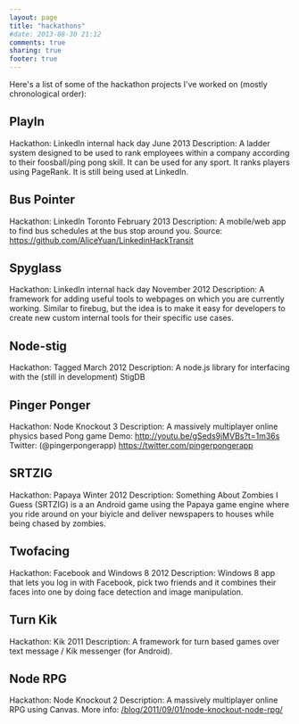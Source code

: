 ```yaml
---
layout: page
title: "hackathons"
#date: 2013-08-30 21:12
comments: true
sharing: true
footer: true
---
```


Here's a list of some of the hackathon projects I've worked on (mostly chronological order):

PlayIn
---
Hackathon: LinkedIn internal hack day June 2013
Description: A ladder system designed to be used to rank employees within a company according to their foosball/ping pong skill. It can be used for any sport. It ranks players using PageRank. It is still being used at LinkedIn.

Bus Pointer
---
Hackathon: LinkedIn Toronto February 2013
Description: A mobile/web app to find bus schedules at the bus stop around you.
Source: https://github.com/AliceYuan/LinkedinHackTransit

Spyglass
---
Hackathon: LinkedIn internal hack day November 2012
Description: A framework for adding useful tools to webpages on which you are currently working. Similar to firebug, but the idea is to make it easy for developers to create new custom internal tools for their specific use cases.

Node-stig
---
Hackathon: Tagged March 2012
Description: A node.js library for interfacing with the (still in development) StigDB

Pinger Ponger
---
Hackathon: Node Knockout 3
Description: A massively multiplayer online physics based Pong game
Demo: http://youtu.be/gSeds9jMVBs?t=1m36s
Twitter: (@pingerpongerapp) https://twitter.com/pingerpongerapp

SRTZIG
---
Hackathon: Papaya Winter 2012
Description: Something About Zombies I Guess (SRTZIG) is a an Android game using the Papaya game engine where you ride around on your biyicle and deliver newspapers to houses while being chased by zombies.

Twofacing
---
Hackathon: Facebook and Windows 8 2012
Description: Windows 8 app that lets you log in with Facebook, pick two friends and it combines their faces into one by doing face detection and image manipulation.

Turn Kik
---
Hackathon: Kik 2011
Description: A framework for turn based games over text message / Kik messenger (for Android).

Node RPG
---
Hackathon: Node Knockout 2
Description: A massively multiplayer online RPG using Canvas.
More info: [/blog/2011/09/01/node-knockout-node-rpg/](/blog/2011/09/01/node-knockout-node-rpg/)
